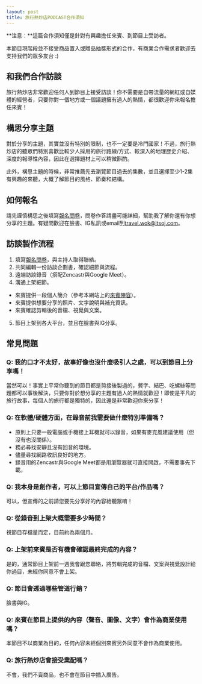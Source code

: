 ```yaml
---
layout: post
title: 旅行熱炒店PODCAST合作須知
---
```


**注意：**這篇合作須知僅是針對有興趣擔任來賓、到節目上受訪者。

本節目現階段並不接受商品置入或贈品抽獎形式的合作，有商業合作需求者歡迎去支持我們的眾多友台 :)

## 和我們合作訪談

旅行熱炒店非常歡迎任何人到節目上接受訪談！你不需要是自帶流量的網紅或自媒體的經營者，只要你對一個地方或一個議題擁有過人的熱情，都很歡迎你來報名擔任來賓！

## 構思分享主題

對於分享的主題，其實並沒有特別的限制，也不一定要是冷門國家！不過，旅行熱炒店的聽眾們特別喜歡比較少人採用的旅行路線/方式、較深入的地理歷史介紹、深度的報導性內容，因此在選擇題材上可以稍微斟酌。

此外，構思主題的時候，非常推薦先去瀏覽節目過去的集數，並且選擇至少1-2集有興趣的來聽，大概了解節目的風格、節奏和結構。

## 如何報名

請先謹慎構思之後填寫[報名問卷](https://forms.gle/KCxVMRBRnHxBS3QK7)，問卷作答請盡可能詳細，幫助我了解你還有你想分享的主題。有疑問歡迎在臉書、IG私訊或email到[travel.wok@ltsoj.com](mailto:travel.wok@ltsoj.com)。

## 訪談製作流程

1. 填寫[報名問卷](https://forms.gle/KCxVMRBRnHxBS3QK7)，與主持人取得聯絡。
2. 共同編輯一份訪談企劃書，確認細節與流程。
3. 遠端訪談錄音（搭配Zencastr與Google Meet）。
4. 溝通上架細節。
  * 來賓提供一段個人簡介（參考本網站上的[來賓陣容](/guests)）。
  * 來賓提供想要分享的照片、文字說明與補充資訊。
  * 來賓確認剪輯後的音檔、視覺與文案。
5. 節目上架到各大平台，並且在臉書與IG分享。

## 常見問題

### Q: 我的口才不太好，故事好像也沒什麼吸引人之處，可以到節目上分享嗎！

當然可以！事實上平常你聽到的節目都是剪接後製過的，贅字、結巴、吃螺絲等問題都可以事後解決，只要你對於想分享的主題有過人的熱情就歡迎！即使是平凡的旅行故事，每個人的旅行都是獨特的，因此還是非常歡迎你來分享！

### Q: 在軟體/硬體方面，在錄音前我需要做什麼特別準備嗎？

* 原則上只要一般電腦或手機接上耳機就可以錄音，如果有麥克風建議使用（但沒有也沒關係）。
* 務必尋找安靜且沒有回音的環境。
* 儘量尋找網路收訊良好的地方。
* 錄音用的Zencastr與Google Meet都是用瀏覽器就可直接開啟，不需要事先下載。

### Q: 我本身是創作者，可以上節目宣傳自己的平台/作品嗎？

可以，但宣傳的之前請您要先分享好的內容給聽眾唷！

### Q: 從錄音到上架大概需要多少時間？

視節目存檔量而定，目前約為兩個月。

### Q: 上架前來賓是否有機會確認最終完成的內容？

是的，通常節目上架前一週我會跟您聯絡，將剪輯完成的音檔、文案與視覺設計給你過目，未經你同意不會上架。

### Q: 節目會透過哪些管道行銷？

臉書與IG。

### Q: 來賓在節目上提供的內容（聲音、圖像、文字）會作為商業使用嗎？

本節目不以商業為目的，任何內容未經個別來賓另外同意不會作為商業使用。

### Q: 旅行熱炒店會接受業配嗎？

不會，我們不賣商品，也不會在節目中插入廣告。
